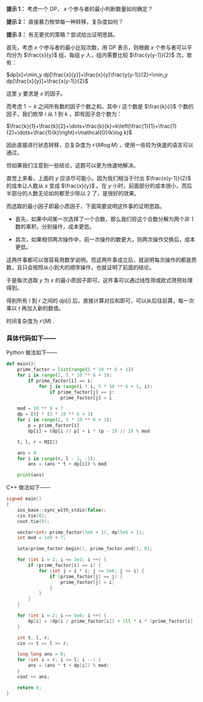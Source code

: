 **提示 1：** 考虑一个 DP， $x$ 个参与者的最小判断数量如何确定？

**提示 2：** 直接暴力枚举每一种转移，复杂度如何？

**提示 3：** 有无更优的策略？尝试给出证明思路。

首先，考虑 $x$ 个参与者的最小比较次数，用 DP 表示，则根据 $x$ 个参与者可以平均分为 $\frac{x}{y}$ 组，每组 $y$ 人，组内需要比较 $\frac{y(y-1)}{2}$ 次，故有：

$dp[x]=\min_y dp[\frac{x}{y}]+\frac{x}{y}\frac{y(y-1)}{2}=\min_y dp[\frac{x}{y}]+\frac{x(y-1)}{2}$

这里 $y$ 要求是 $x$ 的因子。

而考虑 $1\sim k$ 之间所有数的因子个数之和。其中 $i$ 这个数是 $\frac{k}{i}$ 个数的因子，我们枚举 $i$ 从 $1$ 到 $k$ ，即有因子总个数为：

$\frac{k}{1}+\frac{k}{2}+\dots+\frac{k}{k}=k\left(\frac{1}{1}+\frac{1}{2}+\dots+\frac{1}{k}\right)=\mathcal{O}(k\log k)$

因此直接进行状态转移，总复杂度为 $\mathcal{O}(M\log M)$ ，使用一些较为快速的语言可以通过。

但如果我们注意到一些结论，这题可以更为快速地解决。

直觉上来看，上面的 $y$ 应该尽可能小。因为我们相当于付出 $\frac{x(y-1)}{2}$ 的成本让人数从 $x$ 变成 $\frac{x}{y}$ 。在 $y$ 小时，前面部分的成本很小，而后半部分的人数无论如何都至少除以 $2$ 了，是很好的效果。

而选取的最小因子即最小质因子，下面简要说明这件事的证明思路。

- 首先，如果中间某一次选择了一个合数，那么我们将这个合数分解为两个非 $1$ 数的乘积，分别操作，成本更低。

- 其次，如果相邻两次操作中，前一次操作的数更大，则两次操作交换后，成本更低。

这两件事都可以很容易用数学说明。而这两件事成立后，就说明每次操作的都是质数，且只会按照从小到大的顺序操作，也就证明了前面的结论。

于是每次选取 $y$ 为 $x$ 的最小质因子即可，这件事可以通过线性筛或欧式筛预处理得到。

得到所有 $l$ 到 $r$ 之间的 $dp[i]$ 后，直接计算对应和即可，可以从后往前算，每一次乘以 $t$ 再加入新的数值。

时间复杂度为 $\mathcal{O}(M)$ .

### 具体代码如下——

Python 做法如下——

```Python []
def main():
    prime_factor = list(range(5 * 10 ** 6 + 1))
    for i in range(2, 5 * 10 ** 6 + 1):
        if prime_factor[i] == i:
            for j in range(i * i, 5 * 10 ** 6 + 1, i):
                if prime_factor[j] == j:
                    prime_factor[j] = i

    mod = 10 ** 9 + 7
    dp = [0] * (5 * 10 ** 6 + 1)
    for i in range(2, 5 * 10 ** 6 + 1):
        p = prime_factor[i]
        dp[i] = (dp[i // p] + i * (p - 1) // 2) % mod

    t, l, r = MII()

    ans = 0
    for i in range(r, l - 1, -1):
        ans = (ans * t + dp[i]) % mod

    print(ans)
```

C++ 做法如下——

```cpp []
signed main()
{
    ios_base::sync_with_stdio(false);
    cin.tie(0);
    cout.tie(0);

    vector<int> prime_factor(5e6 + 1), dp(5e6 + 1);
    int mod = 1e9 + 7;

    iota(prime_factor.begin(), prime_factor.end(), 0);

    for (int i = 2; i <= 3e3; i ++) {
        if (prime_factor[i] == i) {
            for (int j = i * i; j <= 5e6; j += i) {
                if (prime_factor[j] == j) {
                    prime_factor[j] = i;
                }
            }
        }
    }

    for (int i = 2; i <= 5e6; i ++) {
        dp[i] = (dp[i / prime_factor[i]] + 1ll * i * (prime_factor[i] - 1) / 2 % mod) % mod;
    }

    int t, l, r;
    cin >> t >> l >> r;

    long long ans = 0;
    for (int i = r; i >= l; i --) {
        ans = (ans * t + dp[i]) % mod;
    }
    cout << ans;

    return 0;
}
```
